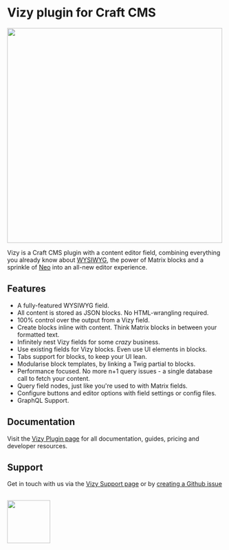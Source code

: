 # Vizy plugin for Craft CMS
<img width="500" src="https://verbb.imgix.net/plugins/vizy/vizy-social-card.png?v=3">

Vizy is a Craft CMS plugin with a content editor field, combining everything you already know about [WYSIWYG](https://plugins.craftcms.com/redactor), the power of Matrix blocks and a sprinkle of [Neo](https://plugins.craftcms.com/neo) into an all-new editor experience.

## Features
- A fully-featured WYSIWYG field.
- All content is stored as JSON blocks. No HTML-wrangling required.
- 100% control over the output from a Vizy field.
- Create blocks inline with content. Think Matrix blocks in between your formatted text.
- Infinitely nest Vizy fields for some _crazy_ business.
- Use existing fields for Vizy blocks. Even use UI elements in blocks.
- Tabs support for blocks, to keep your UI lean.
- Modularise block templates, by linking a Twig partial to blocks.
- Performance focused. No more n+1 query issues - a single database call to fetch your content.
- Query field nodes, just like you're used to with Matrix fields.
- Configure buttons and editor options with field settings or config files.
- GraphQL Support.

## Documentation
Visit the [Vizy Plugin page](https://verbb.io/craft-plugins/vizy) for all documentation, guides, pricing and developer resources.

## Support
Get in touch with us via the [Vizy Support page](https://verbb.io/craft-plugins/vizy/support) or by [creating a Github issue](https://github.com/verbb/vizy/issues)

<h2></h2>

<a href="https://verbb.io" target="_blank">
    <img width="100" src="https://verbb.io/assets/img/verbb-pill.svg">
</a>
